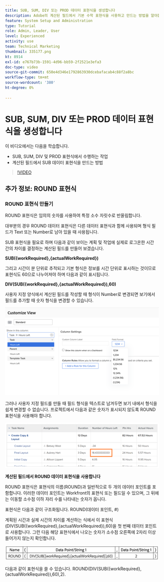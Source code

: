```yaml
---
title: SUB, SUM, DIV 또는 PROD 데이터 표현식을 생성합니다
description: Adobe의 계산된 필드에서 기본 수학 표현식을 사용하고 만드는 방법을 알아봅니다 [!DNL Workfront].
feature: System Setup and Administration
type: Tutorial
role: Admin, Leader, User
level: Experienced
activity: use
team: Technical Marketing
thumbnail: 335177.png
kt: 8914
exl-id: e767b73b-1591-4d96-bb59-2f2521e3efa3
doc-type: video
source-git-commit: 650e4d346e1792863930dcebafacab4c88f2a8bc
workflow-type: tm+mt
source-wordcount: '380'
ht-degree: 0%

---
```


# SUB, SUM, DIV 또는 PROD 데이터 표현식을 생성합니다

이 비디오에서는 다음을 학습합니다.

* SUB, SUM, DIV 및 PROD 표현식에서 수행하는 작업
* 계산된 필드에서 SUB 데이터 표현식을 만드는 방법

>[!VIDEO](https://video.tv.adobe.com/v/335177/?quality=12&learn=on)

## 추가 정보: ROUND 표현식

### ROUND 표현식 만들기

ROUND 표현식은 임의의 숫자를 사용하여 특정 소수 자릿수로 반올림합니다.

대부분의 경우 ROUND 데이터 표현식은 다른 데이터 표현식과 함께 사용되며 형식 필드가 Text 또는 Number로 남아 있을 때 사용됩니다.

SUB 표현식을 필요로 하며 다음과 같이 보이는 계획 및 작업에 실제로 로그온한 시간 간의 차이를 결정하는 계산된 필드를 만들어 보겠습니다.

**SUB({workRequired},{actualWorkRequired})**

그리고 시간이 분 단위로 추적되고 기본 형식은 정보를 시간 단위로 표시하는 것이므로 표현식도 60으로 나누어져야 하며 다음과 같이 표시됩니다.

**DIV(SUB({workRequired},{actualWorkRequired}),60)**

사용자 지정 양식에서 계산된 필드를 작성할 때 형식이 Number로 변경되면 보기에서 필드를 추가할 때 숫자 형식을 변경할 수 있습니다.

![사용률 보고서가 있는 작업 로드 밸런서](assets/round01.png)

그러나 사용자 지정 필드를 만들 때 필드 형식을 텍스트로 남겨두면 보기 내에서 형식을 쉽게 변경할 수 없습니다. 프로젝트에서 다음과 같은 숫자가 표시되지 않도록 ROUND 표현식을 사용해야 합니다.

![사용률 보고서가 있는 작업 로드 밸런서](assets/round02.png)

<b>계산된 필드에서 ROUND 데이터 표현식을 사용합니다</b>

ROUND 표현식은 표현식의 이름(ROUND)과 일반적으로 두 개의 데이터 포인트를 포함합니다. 이러한 데이터 포인트는 Workfront의 표현식 또는 필드일 수 있으며, 그 뒤에는 이동할 소수점 이하 자리 수를 나타내는 숫자가 옵니다.

표현식은 다음과 같이 구조화됩니다. ROUND(데이터 포인트, #)

계획된 시간과 실제 시간의 차이를 계산하는 식에서 이 표현식(DIV(SUB({workRequired},{actualWorkRequired}),60)을 첫 번째 데이터 포인트로 사용합니다. 그런 다음 해당 표현식에서 나오는 숫자가 소수점 오른쪽에 2자리 이상 들어가지 않는지 확인합니다.

![사용률 보고서가 있는 작업 로드 밸런서](assets/round03.png)

다음과 같이 표현식을 쓸 수 있습니다. ROUND(DIV(SUB({workRequired},{actualWorkRequired}),60),2).
